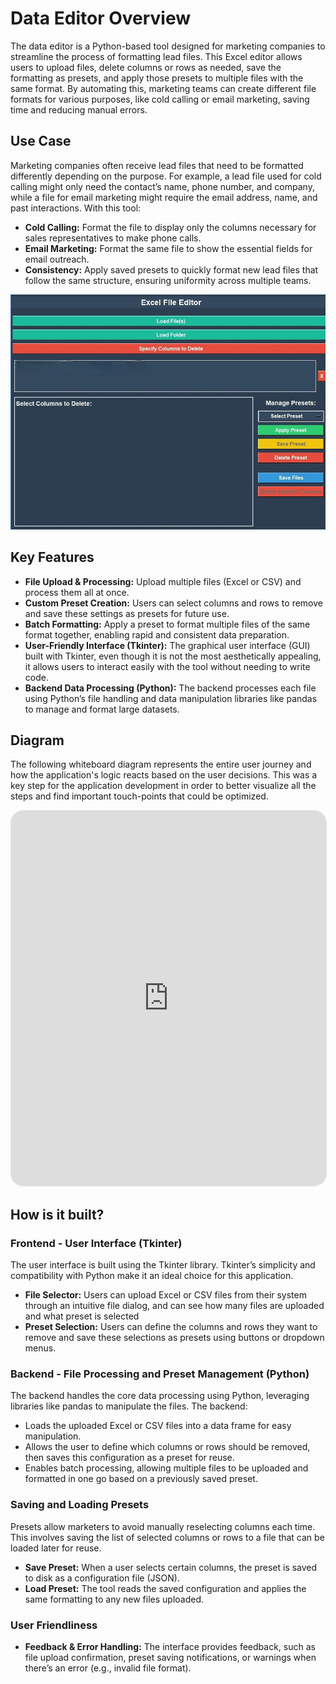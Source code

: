
<h1>Data Editor Overview</h1>

<div class="section">
<p>The data editor is a Python-based tool designed for marketing companies to streamline the process of formatting lead files. This Excel editor allows users to upload files, delete columns or rows as needed, save the formatting as presets, and apply those presets to multiple files with the same format. By automating this, marketing teams can create different file formats for various purposes, like cold calling or email marketing, saving time and reducing manual errors.</p>
</div>


## Use Case
<div class="section">
<p>Marketing companies often receive lead files that need to be formatted differently depending on the purpose. For example, a lead file used for cold calling might only need the contact’s name, phone number, and company, while a file for email marketing might require the email address, name, and past interactions. With this tool:</p>
<ul>
    <li><strong>Cold Calling:</strong> Format the file to display only the columns necessary for sales representatives to make phone calls.</li>
    <li><strong>Email Marketing:</strong> Format the same file to show the essential fields for email outreach.</li>
    <li><strong>Consistency:</strong> Apply saved presets to quickly format new lead files that follow the same structure, ensuring uniformity across multiple teams.</li>
</ul>
</div>

<!-- Include the external CSS file in the head of your HTML if not already included -->
<link rel="stylesheet" href="/.vitepress/theme/style-assets/image-style.css">

<!-- Use HTML to create a container around the image -->
<div class="image-container">
  <img src="/assets/excel-editor.jpg" class="styled-image" alt="Descriptive text">
</div>


## Key Features
<div class="section">
    <ul>
        <li><strong>File Upload & Processing:</strong> Upload multiple files (Excel or CSV) and process them all at once.</li>
        <li><strong>Custom Preset Creation:</strong> Users can select columns and rows to remove and save these settings as presets for future use.</li>
        <li><strong>Batch Formatting:</strong> Apply a preset to format multiple files of the same format together, enabling rapid and consistent data preparation.</li>
        <li><strong>User-Friendly Interface (Tkinter):</strong> The graphical user interface (GUI) built with Tkinter, even though it is not the most aesthetically appealing, it allows users to interact easily with the tool without needing to write code.</li>
        <li><strong>Backend Data Processing (Python):</strong> The backend processes each file using Python’s file handling and data manipulation libraries like pandas to manage and format large datasets.</li>
        </ul>
    </div>
    

## Diagram 
<p> The following whiteboard diagram represents the entire user journey and how the application's logic reacts based on the user decisions. This was a key step for the application development in order to better visualize all the steps and find important touch-points that could be optimized. </p>

<div class="section">

<iframe 
    class="figma-embed"
    src="https://embed.figma.com/board/5meKJGQ6ff9fZiJzPxYqX9/Excel-Editor?node-id=1-708&embed-host=share" 
    allowfullscreen>
</iframe>

<style scoped>
  /* Responsive styling for the embedded Figma files */
  .figma-embed {
    width: 100%;
    height: 600px; /* Default height for larger screens */
    border: 1px solid rgba(0, 0, 0, 0.1);
    border-radius: 20px; /* Rounded corners */
    overflow: hidden; /* Ensures content does not overflow the rounded corners */
  }

  /* Adjust height for tablets and larger mobile devices */
  @media (max-width: 768px) {
    .figma-embed {
      height: 400px;
    }
  }

  /* Adjust height for smaller mobile devices */
  @media (max-width: 480px) {
    .figma-embed {
      height: 300px;
    }
  }
</style>


## How is it built?

<h3>Frontend - User Interface (Tkinter)</h3>
<p>The user interface is built using the Tkinter library. Tkinter’s simplicity and compatibility with Python make it an ideal choice for this application.</p>
<ul>
    <li><strong>File Selector:</strong> Users can upload Excel or CSV files from their system through an intuitive file dialog, and can see how many files are uploaded and what preset is selected</li>
    <li><strong>Preset Selection:</strong> Users can define the columns and rows they want to remove and save these selections as presets using buttons or dropdown menus.</li>
</ul>

<h3>Backend - File Processing and Preset Management (Python)</h3>
<p>The backend handles the core data processing using Python, leveraging libraries like pandas to manipulate the files. The backend:</p>
<ul>
    <li>Loads the uploaded Excel or CSV files into a data frame for easy manipulation.</li>
    <li>Allows the user to define which columns or rows should be removed, then saves this configuration as a preset for reuse.</li>
    <li>Enables batch processing, allowing multiple files to be uploaded and formatted in one go based on a previously saved preset.</li>
</ul>

<h3>Saving and Loading Presets</h3>
<p>Presets allow marketers to avoid manually reselecting columns each time. This involves saving the list of selected columns or rows to a file that can be loaded later for reuse.</p>
<ul>
    <li><strong>Save Preset:</strong> When a user selects certain columns, the preset is saved to disk as a configuration file (JSON).</li>
    <li><strong>Load Preset:</strong> The tool reads the saved configuration and applies the same formatting to any new files uploaded.</li>
</ul>

<h3>User Friendliness</h3>
    <ul>
        <li><strong>Feedback & Error Handling:</strong> The interface provides feedback, such as file upload confirmation, preset saving notifications, or warnings when there’s an error (e.g., invalid file format).</li>
    </ul>
</div>

